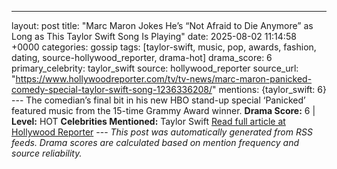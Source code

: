 ---
layout: post
title: "Marc Maron Jokes He’s “Not Afraid to Die Anymore” as Long as This Taylor Swift Song Is Playing"
date: 2025-08-02 11:14:58 +0000
categories: gossip
tags: [taylor-swift, music, pop, awards, fashion, dating, source-hollywood_reporter, drama-hot]
drama_score: 6
primary_celebrity: taylor_swift
source: hollywood_reporter
source_url: "https://www.hollywoodreporter.com/tv/tv-news/marc-maron-panicked-comedy-special-taylor-swift-song-1236336208/"
mentions: {taylor_swift: 6} --- The comedian’s final bit in his new HBO stand-up special ‘Panicked’ featured music from the 15-time Grammy Award winner. **Drama Score:** 6 | **Level:** HOT **Celebrities Mentioned:** Taylor Swift [Read full article at Hollywood Reporter](https://www.hollywoodreporter.com/tv/tv-news/marc-maron-panicked-comedy-special-taylor-swift-song-1236336208/) --- *This post was automatically generated from RSS feeds. Drama scores are calculated based on mention frequency and source reliability.*